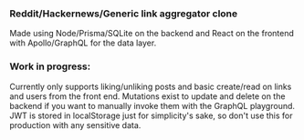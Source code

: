 ### Reddit/Hackernews/Generic link aggregator clone

Made using Node/Prisma/SQLite on the backend and React on the frontend with Apollo/GraphQL for the data layer.

### Work in progress:

Currently only supports liking/unliking posts and basic create/read on links and users from the front end. Mutations exist to update and delete on the backend if you want to manually invoke them with the GraphQL playground.
JWT is stored in localStorage just for simplicity's sake, so don't use this for production with any sensitive data.
